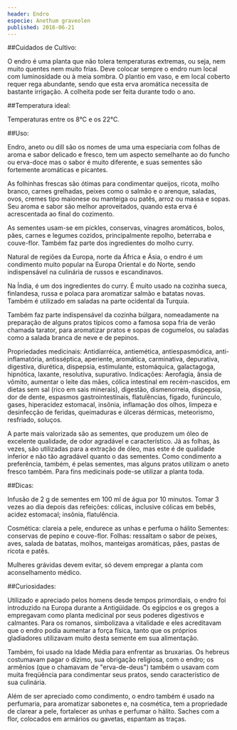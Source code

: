 ```yaml
---
header: Endro 
especie: Anethum graveolen
published: 2016-06-21
---
```



 
##Cuidados de Cultivo:


O endro é uma planta que não tolera temperaturas extremas, ou seja, nem muito quentes nem muito frias.
Deve colocar sempre o endro num local com luminosidade ou à meia sombra. 
O plantio em vaso, e em local coberto requer rega abundante, sendo que esta erva aromática
 necessita de bastante irrigação.
A colheita pode ser feita durante todo o ano. 


##Temperatura ideal:

Temperaturas entre os 8°C e os 22°C. 


##Uso:


Endro, aneto ou dill são os nomes de uma uma especiaria com folhas de aroma e sabor delicado e fresco, tem um aspecto semelhante ao do funcho ou erva-doce mas o sabor é muito diferente, e suas sementes são fortemente aromáticas e picantes.

As folhinhas frescas são ótimas para condimentar queijos, ricota, molho branco, carnes grelhadas, peixes como o salmão e o arenque, saladas, ovos, cremes tipo maionese ou manteiga ou patês, arroz ou massa e sopas. Seu aroma e sabor são melhor aproveitados, quando esta erva é acrescentada ao final do cozimento.
 
As sementes usam-se em pickles, conservas, vinagres aromáticos, bolos, pães, carnes e legumes cozidos, principalmente repolho, beterraba e couve-flor. Também faz parte dos ingredientes do molho curry.


Natural de regiões da Europa, norte da África e Ásia, o endro é um condimento muito popular na Europa Oriental e do Norte, sendo indispensável na culinária de russos e escandinavos. 

Na Índia, é um dos ingredientes do curry. É muito usado na  cozinha sueca, finlandesa, russa e polaca para aromatizar salmão e batatas novas. Também é utilizado em saladas na parte ocidental da Turquia. 

Também faz parte indispensável da cozinha búlgara, nomeadamente na preparação de alguns pratos  típicos como a famosa sopa fria de verão chamada tarator, para aromatizar pratos e sopas de cogumelos,  ou saladas como a salada branca de neve e de pepinos.


Propriedades medicinais: Antidiarréica, antiemética, antiespasmódica, anti-inflamatória, antisséptica, aperiente, aromática, carminativa, depurativa, digestiva, diurética, dispepsia, estimulante, estomáquica, galactagoga, hipnótica, laxante, resolutiva, supurativo. Indicações: Aerofagia, ânsia de vômito, aumentar o
 leite das mães, cólica intestinal em recém-nascidos, em dietas sem sal (rico em sais minerais),
 digestão, dismenorreia, dispepsia, dor de dente, espasmos gastrointestinais, flatulências, fígado,
 furúnculo, gases, hiperacidez estomacal, insônia, inflamação dos olhos, limpeza e desinfecção de feridas, 
 queimaduras e úlceras dérmicas, meteorismo, resfriado, soluços.


 A parte mais valorizada são as sementes, que produzem um óleo de excelente qualidade, de odor agradável e característico. Já as folhas, às vezes, são utilizadas para a extração de óleo, mas este é de qualidade inferior e não tão agradável quanto o das sementes. Como condimento a preferência, também, é pelas sementes, mas alguns pratos utilizam o aneto fresco também. Para fins medicinais pode-se utilizar a planta toda.
 
 
##Dicas:

Infusão de 2 g de sementes em 100 ml de água por 10 minutos. Tomar 3 vezes ao dia depois das refeições: 
cólicas, inclusive cólicas em bebês, acidez estomacal; insônia, flatulência.

Cosmética: clareia a pele, endurece as unhas e perfuma o hálito
Sementes: conservas de pepino e couve-flor.
Folhas: ressaltam o sabor de peixes, aves, salada de batatas, molhos, manteigas aromáticas, pães, pastas de ricota e patês.

Mulheres grávidas devem evitar, só devem empregar a planta com aconselhamento médico.

##Curiosidades:

Utilizado e apreciado pelos homens desde tempos primordiais, o endro foi introduzido na Europa durante a Antigüidade. Os egípcios e os gregos a empregavam como planta medicinal por seus poderes digestivos e calmantes. Para os romanos, simbolizava a vitalidade e eles acreditavam que o endro podia aumentar a força física, tanto que os próprios gladiadores utilizavam muito desta semente em sua alimentação.
 
Também, foi usado na Idade Média para enfrentar as bruxarias. Os hebreus costumavam pagar o dízimo, sua obrigação religiosa, com o endro; os armênios (que o chamavam de "erva-de-deus") também o usavam com muita freqüência para condimentar seus pratos, sendo característico de sua culinária.

Além de ser apreciado como condimento, o endro também é usado na perfumaria, para aromatizar sabonetes e, na cosmética, tem a propriedade de clarear a pele, fortalecer as unhas e perfumar o hálito. Saches com a flor, colocados em armários ou gavetas, espantam as traças.


